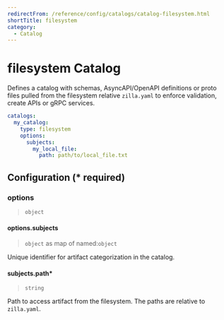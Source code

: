 ```yaml
---
redirectFrom: /reference/config/catalogs/catalog-filesystem.html
shortTitle: filesystem
category:
  - Catalog
---
```


# filesystem Catalog

Defines a catalog with schemas, AsyncAPI/OpenAPI definitions or proto files pulled from the filesystem relative `zilla.yaml` to enforce validation, create APIs or gRPC services.

```yaml {2}
catalogs:
  my_catalog:
    type: filesystem
    options:
      subjects:
        my_local_file:
          path: path/to/local_file.txt
```

## Configuration (\* required)

### options

> `object`

#### options.subjects

> `object` as map of named:`object`

Unique identifier for artifact categorization in the catalog.

#### subjects.path\*

> `string`

Path to access artifact from the filesystem. The paths are relative to `zilla.yaml`.
